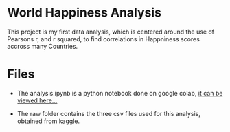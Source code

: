# World Happiness Analysis

This project is my first data analysis, which is centered around the use of Pearsons r, and r squared, to find correlations in Happniness scores accross many Countries.

# Files

* The analysis.ipynb is a python notebook done on google colab, [it can be viewed here...](https://alexander-kahanek.github.io/project/happiness.html)

* The raw folder contains the three csv files used for this analysis, obtained from kaggle.